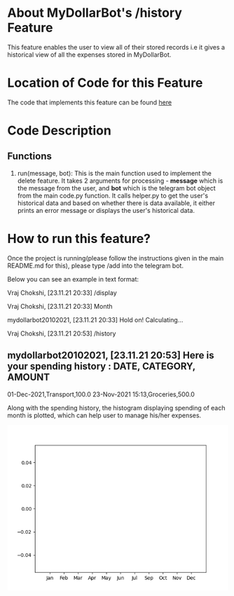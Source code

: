 # About MyDollarBot's /history Feature
This feature enables the user to view all of their stored records i.e it gives a historical view of all the expenses stored in MyDollarBot.

# Location of Code for this Feature
The code that implements this feature can be found [here](https://github.com/21Tulasi/MyDollarBot-newPhase/blob/main/code/history.py)

# Code Description
## Functions

1. run(message, bot):
This is the main function used to implement the delete feature. It takes 2 arguments for processing - **message** which is the message from the user, and **bot** which is the telegram bot object from the main code.py function. It calls helper.py to get the user's historical data and based on whether there is data available, it either prints an error message or displays the user's historical data.

# How to run this feature?
Once the project is running(please follow the instructions given in the main README.md for this), please type /add into the telegram bot.

Below you can see an example in text format:

Vraj Chokshi, [23.11.21 20:33]
/display

Vraj Chokshi, [23.11.21 20:33]
Month

mydollarbot20102021, [23.11.21 20:33]
Hold on! Calculating...

Vraj Chokshi, [23.11.21 20:53]
/history

mydollarbot20102021, [23.11.21 20:53]
Here is your spending history : 
DATE, CATEGORY, AMOUNT
----------------------
01-Dec-2021,Transport,100.0
23-Nov-2021 15:13,Groceries,500.0

Along with the spending history, the histogram displaying spending of each month is plotted, which can help user to manage his/her expenses.

![Test Image ](https://github.com/prithvish-doshi-17/MyDollarBot-BOTGo/blob/main/histo.png)
